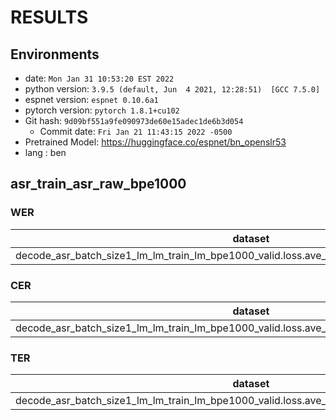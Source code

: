 # RESULTS
## Environments
- date: `Mon Jan 31 10:53:20 EST 2022`
- python version: `3.9.5 (default, Jun  4 2021, 12:28:51)  [GCC 7.5.0]`
- espnet version: `espnet 0.10.6a1`
- pytorch version: `pytorch 1.8.1+cu102`
- Git hash: `9d09bf551a9fe090973de60e15adec1de6b3d054`
  - Commit date: `Fri Jan 21 11:43:15 2022 -0500`
- Pretrained Model: https://huggingface.co/espnet/bn_openslr53
- lang : ben

## asr_train_asr_raw_bpe1000
### WER

|dataset|Snt|Wrd|Corr|Sub|Del|Ins|Err|S.Err|
|---|---|---|---|---|---|---|---|---|
|decode_asr_batch_size1_lm_lm_train_lm_bpe1000_valid.loss.ave_asr_model_valid.acc.best/sbn_test|2018|6470|74.2|21.3|4.5|2.2|28.0|48.8|

### CER

|dataset|Snt|Wrd|Corr|Sub|Del|Ins|Err|S.Err|
|---|---|---|---|---|---|---|---|---|
|decode_asr_batch_size1_lm_lm_train_lm_bpe1000_valid.loss.ave_asr_model_valid.acc.best/sbn_test|2018|39196|89.4|4.3|6.3|1.4|12.0|48.8|

### TER

|dataset|Snt|Wrd|Corr|Sub|Del|Ins|Err|S.Err|
|---|---|---|---|---|---|---|---|---|
|decode_asr_batch_size1_lm_lm_train_lm_bpe1000_valid.loss.ave_asr_model_valid.acc.best/sbn_test|2018|15595|77.6|12.7|9.7|1.6|24.0|48.7|


